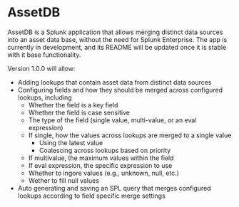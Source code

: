 # AssetDB

AssetDB is a Splunk application that allows merging distinct data sources into an asset data base, without the need for Splunk Enterprise. The app is currently in development, and its README will be updated once it is stable with it base functionality.

Version 1.0.0 will allow:

-   Adding lookups that contain asset data from distinct data sources
-   Configuring fields and how they should be merged across configured lookups, including
    -   Whether the field is a key field
    -   Whether the field is case sensitive
    -   The type of the field (single value, multi-value, or an eval expression)
    -   If single, how the values across lookups are merged to a single value
        -   Using the latest value
        -   Coalescing across lookups based on priority
    -   If multivalue, the maximum values within the field
    -   If eval expression, the specific expression to use
    -   Whether to ingore values (e.g., unknown, null, etc.)
    -   Wether to fill null values
-   Auto generating and saving an SPL query that merges configured lookups according to field specific merge settings
